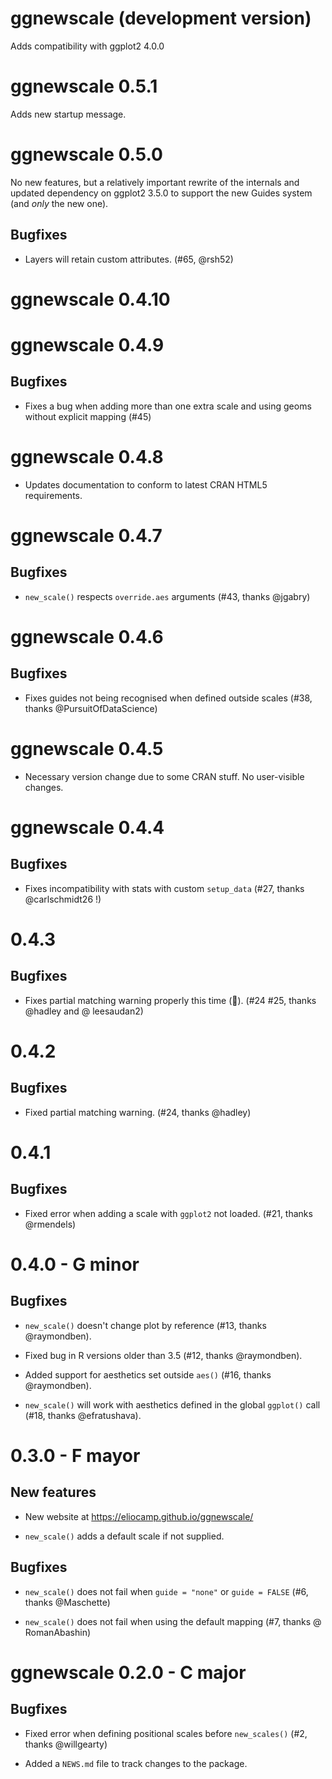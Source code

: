 # ggnewscale (development version)

Adds compatibility with ggplot2 4.0.0

# ggnewscale 0.5.1

Adds new startup message.

# ggnewscale 0.5.0

No new features, but a relatively important rewrite of the internals and updated dependency on ggplot2 3.5.0 to support the new Guides system (and *only* the new one).

## Bugfixes

-   Layers will retain custom attributes. (#65, @rsh52)

# ggnewscale 0.4.10

# ggnewscale 0.4.9

## Bugfixes

-   Fixes a bug when adding more than one extra scale and using geoms without explicit mapping (#45)

# ggnewscale 0.4.8

-   Updates documentation to conform to latest CRAN HTML5 requirements.

# ggnewscale 0.4.7

## Bugfixes

-   `new_scale()` respects `override.aes` arguments (#43, thanks @jgabry)

# ggnewscale 0.4.6

## Bugfixes

-   Fixes guides not being recognised when defined outside scales (#38, thanks @PursuitOfDataScience)

# ggnewscale 0.4.5

-   Necessary version change due to some CRAN stuff. No user-visible changes.

# ggnewscale 0.4.4

## Bugfixes

-   Fixes incompatibility with stats with custom `setup_data` (#27, thanks @carlschmidt26 !)

# 0.4.3

## Bugfixes

-   Fixes partial matching warning properly this time (🤞️). (#24 #25, thanks @hadley and \@ leesaudan2)

# 0.4.2

## Bugfixes

-   Fixed partial matching warning. (#24, thanks @hadley)

# 0.4.1

## Bugfixes

-   Fixed error when adding a scale with `ggplot2` not loaded. (#21, thanks @rmendels)

# 0.4.0 - G minor

## Bugfixes

-   `new_scale()` doesn't change plot by reference (#13, thanks @raymondben).

-   Fixed bug in R versions older than 3.5 (#12, thanks @raymondben).

-   Added support for aesthetics set outside `aes()` (#16, thanks @raymondben).

-   `new_scale()` will work with aesthetics defined in the global `ggplot()` call (#18, thanks @efratushava).

# 0.3.0 - F mayor

## New features

-   New website at <https://eliocamp.github.io/ggnewscale/>

-   `new_scale()` adds a default scale if not supplied.

## Bugfixes

-   `new_scale()` does not fail when `guide = "none"` or `guide = FALSE` (#6, thanks @Maschette)

-   `new_scale()` does not fail when using the default mapping (#7, thanks \@ RomanAbashin)

# ggnewscale 0.2.0 - C major

## Bugfixes

-   Fixed error when defining positional scales before `new_scales()` (#2, thanks @willgearty)

-   Added a `NEWS.md` file to track changes to the package.
